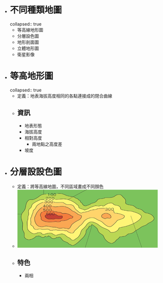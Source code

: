 - # 不同種類地圖
  collapsed:: true
	- 等高線地形圖
	- 分層設色圖
	- 地形剖面圖
	- 立體地形圖
	- 衛星影像
- # 等高地形圖
  collapsed:: true
	- 定義：地表海拔高度相同的各點連接成的閉合曲線
	- ## 資訊
		- 地表形態
		- 海拔高度
		- 相對高度
			- 兩地點之高度差
		- 坡度
- # 分層設設色圖
	- 定義：將等高線地圖，不同區域畫成不同顏色
	- ![image.png](../assets/image_1656986294024_0.png)
	- ## 特色
		- 兩相